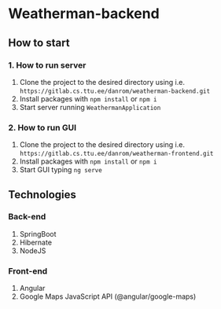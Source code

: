 # Weatherman-backend

## How to start

### 1. How to run server

1. Clone the project to the desired directory using i.e. ```https://gitlab.cs.ttu.ee/danrom/weatherman-backend.git```
2. Install packages with ```npm install``` or ```npm i```
3. Start server running ```WeathermanApplication```

### 2. How to run GUI

1. Clone the project to the desired directory using i.e. ```https://gitlab.cs.ttu.ee/danrom/weatherman-frontend.git```
2. Install packages with ```npm install``` or ```npm i```
3. Start GUI typing ```ng serve``` 


## Technologies

### Back-end
1. SpringBoot
2. Hibernate
3. NodeJS

### Front-end
1. Angular
2. Google Maps JavaScript API (@angular/google-maps)
